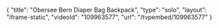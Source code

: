 {
    "title": "Obersee Bern Diaper Bag Backpack",
    "type": "solo",
    "layout": "iframe-static",
    "videoId": "109963577",
    "url": "\/tvpembed\/109963577"
}
